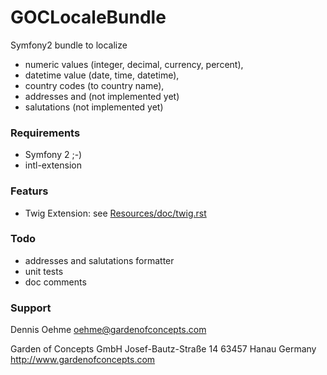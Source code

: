 GOCLocaleBundle
===============

Symfony2 bundle to localize
* numeric values (integer, decimal, currency, percent),
* datetime value (date, time, datetime),
* country codes (to country name),
* addresses and (not implemented yet)
* salutations (not implemented yet)

### Requirements
* Symfony 2 ;-)
* intl-extension

### Featurs
* Twig Extension: see [Resources/doc/twig.rst](blob/master/Resources/doc/twig.rst)

### Todo
* addresses and salutations formatter
* unit tests
* doc comments

### Support
Dennis Oehme <oehme@gardenofconcepts.com>

Garden of Concepts GmbH
Josef-Bautz-Straße 14
63457 Hanau
Germany
http://www.gardenofconcepts.com
